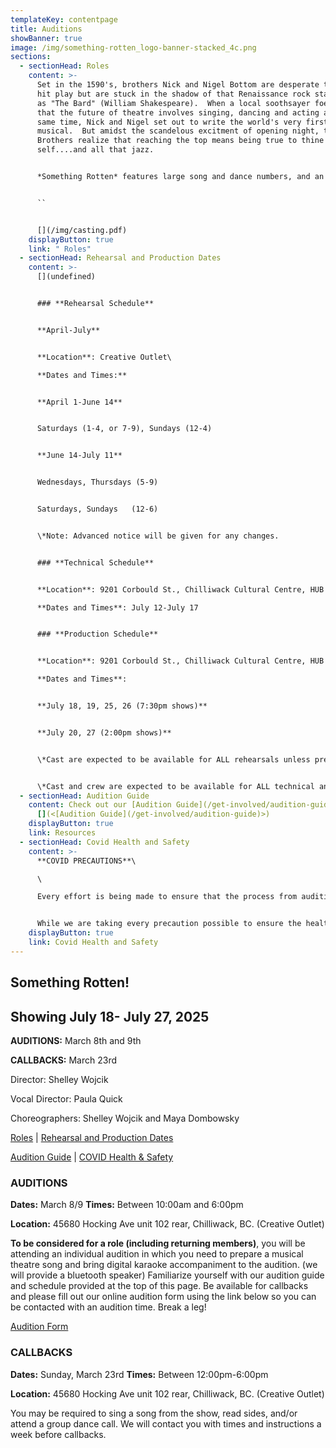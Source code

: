 ```yaml
---
templateKey: contentpage
title: Auditions
showBanner: true
image: /img/something-rotten_logo-banner-stacked_4c.png
sections:
  - sectionHead: Roles
    content: >-
      Set in the 1590's, brothers Nick and Nigel Bottom are desperate to write a
      hit play but are stuck in the shadow of that Renaissance rock star known
      as "The Bard" (William Shakespeare).  When a local soothsayer foetells
      that the future of theatre involves singing, dancing and acting at the
      same time, Nick and Nigel set out to write the world's very first
      musical.  But amidst the scandelous excitment of opening night, the Bottom
      Brothers realize that reaching the top means being true to thine own
      self....and all that jazz.


      *S﻿omething Rotten* features large song and dance numbers, and an eccentric cast of over-the-top characters, each given their own special moment in the show to shine.


      ``


      [](/img/casting.pdf)
    displayButton: true
    link: " Roles"
  - sectionHead: Rehearsal and Production Dates
    content: >-
      [](undefined)


      ### **Rehearsal Schedule**


      **A﻿pril-July**


      **Location**: Creative Outlet\

      **Dates and Times:**  


      **April 1-June 14** 


      Saturdays (1-4, or 7-9), Sundays (12-4)  


      **June 14-July 11**   


      Wednesdays, Thursdays (5-9)  


      Saturdays, Sundays   (12-6) 


      \*Note: Advanced notice will be given for any changes.


      ### **Technical Schedule**


      **Location**: 9201 Corbould St., Chilliwack Cultural Centre, HUB Theatre, Chilliwack. \

      **Dates and Times**: July 12-July 17


      ### **Production Schedule**


      **Location**: 9201 Corbould St., Chilliwack Cultural Centre, HUB Theatre, Chilliwack.\

      **Dates and Times**: 


      **July 18, 19, 25, 26 (7:30pm shows)**


      **J﻿uly 20, 27 (2:00pm shows)**


      \*Cast are expected to be available for ALL rehearsals unless previously discussed with director.


      \*Cast and crew are expected to be available for ALL technical and production dates.
  - sectionHead: Audition Guide
    content: Check out our [Audition Guide](/get-involved/audition-guide)
      [](<[Audition Guide](/get-involved/audition-guide)>)
    displayButton: true
    link: Resources
  - sectionHead: Covid Health and Safety
    content: >-
      **COVID PRECAUTIONS**\

      \

      Every effort is being made to ensure that the process from auditions to performance, will comply with all current safety restrictions as outlined by the BC Ministry of Health and BC Centre for Disease Control. 


      While we are taking every precaution possible to ensure the health and safety of all cast, crew and audience members, we understand that everyone has different comfort levels around Covid and wish to do our best to accommodate these different comfort levels
    displayButton: true
    link: Covid Health and Safety
---
```

## Something Rotten!

## Showing July 18- July 27, 2025

**AUDITIONS:**  March 8th and 9th

**CALLBACKS:**  March 23rd 

Director:  Shelley Wojcik

Vocal Director:  Paula Quick

Choreographers:  Shelley Wojcik and Maya Dombowsky

[Roles](#roles) | [Rehearsal and Production Dates ](<#rehearsal and production dates>)

[Audition Guide](<#audition guide>) | [COVID Health & Safety](#covid%20health%20and%20safety)

### **AUDITIONS**

**Dates:**  March 8/9   **Times:**  Between 10:00am and 6:00pm

**Location:**  45680 Hocking Ave unit 102 rear, Chilliwack, BC.  (Creative Outlet)

**To be considered for a role (including returning members)**, you will be attending an individual audition in which you need to prepare a musical theatre song and bring digital karaoke accompaniment to the audition. (we will provide a bluetooth speaker) Familiarize yourself with our audition guide and schedule provided at the top of this page. Be available for callbacks and please fill out our online audition form using the link below so you can be contacted with an audition time.  Break a leg! 

[ Audition Form](https://forms.gle/mo77G5eRmyBPWrmLA)

### **CALLBACKS**

**Dates:**  Sunday, March 23rd       **Times:**  Between 12:00pm-6:00pm

**Location:**  45680 Hocking Ave unit 102 rear, Chilliwack, BC.  (Creative Outlet)

You may be required to sing a song from the show, read sides, and/or attend a group dance call.  We will contact you with times and instructions a week before callbacks.